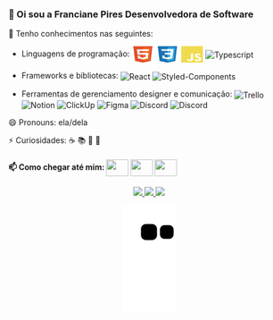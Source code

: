  <h3> 👋 Oi sou a Franciane Pires Desenvolvedora de Software </h3>

🌱 Tenho conhecimentos nas seguintes: 

   * Linguagens de programação: <img align="center" alt="HTML" height="30" width="40" src="https://raw.githubusercontent.com/devicons/devicon/master/icons/html5/html5-original.svg"> <img align="center" alt="CSS" height="30" width="40" src="https://raw.githubusercontent.com/devicons/devicon/master/icons/css3/css3-original.svg"> <img align="center" alt="JS" height="30" width="40" src="https://raw.githubusercontent.com/devicons/devicon/master/icons/javascript/javascript-plain.svg"> <img align="center" alt="Typescript" height="30" width="40" src="https://cdn.worldvectorlogo.com/logos/typescript-2.svg" /> 
   
   * Frameworks e bibliotecas: <img align="center" alt="React" height="30" width="40" src="https://cdn.worldvectorlogo.com/logos/react-2.svg" /> <img align="center" alt="Styled-Components" height="30" width="40" src="https://cdn.worldvectorlogo.com/logos/styled-components-1.svg" />

   * Ferramentas de gerenciamento designer e comunicação: <img align="center" alt="Trello" height="30" width="30" src="https://cdn.worldvectorlogo.com/logos/trello.svg" /> <img align="center" alt="Notion" height="30" width="40" src="https://cdn.worldvectorlogo.com/logos/notion-1-1.svg" />  <img align="center" alt="ClickUp" height="30" width="40" src="https://logos.prod-v1.vertice.one/cf2806f5-280c-55c0-8306-4ca61ef546f6.svg" /> <img align="center" alt="Figma" height="30" width="30" src="https://digitalagencynetwork.com/wp-content/uploads/2020/08/figma-remote-working-design-tool.png" /> <img align="center" alt="Discord" height="30" width="35" src="https://cdn.worldvectorlogo.com/logos/discord-6.svg" /> <img align="center" alt="Discord" height="30" width="35" src="https://cdn.worldvectorlogo.com/logos/netlify.svg" />
   
  

😄 Pronouns: ela/dela 

⚡ Curiosidades: 
☕ 📚 🧳 🎦

 
#### 📫 Como chegar até mim: <a align="center" margin="2px" href="https://contate.me/franppires" target="_blank"><img align="center" src="https://upload.wikimedia.org/wikipedia/commons/6/6b/WhatsApp.svg" height="30" width="40px" target="_blank"></a> <a align="center" margin="2px" href = "mailto:contatofranpires@gmail.com?subject=contato"><img align="center" src="https://cdn.worldvectorlogo.com/logos/gmail-icon-1.svg" height="30" width="40px" target="_blank"></a> <a align="center" margin="2px" href="https://www.linkedin.com/in/franciane-pires/" target="_blank"><img align="center" src="https://cdn.worldvectorlogo.com/logos/linkedin-icon-2.svg" height="30" width="40px" target="_blank"></a> 

<div align="center">
<a href="https://github.com/Franppires">
<img height="150em" src="https://github-readme-stats.vercel.app/api?username=Franppires&show_icons=true&theme=dracula&include_all_commits=true&count_private=true"/>
<img height="150em" src="https://github-readme-stats.vercel.app/api/top-langs/?username=Franppires&layout=compact&langs_count=7&theme=dracula"/>
<img height="150em" src="https://user-images.githubusercontent.com/104803568/205672995-9548e3f0-3399-4012-8f61-14dbec7d23d1.gif"/>

        
![Snake animation](https://github.com/Franppires/Franppires/blob/output/github-contribution-grid-snake.svg)

##  



<!--
**Franppires/Franppires** is a ✨ _special_ ✨ repository because its `README.md` (this file) appears on your GitHub profile.

Here are some ideas to get you started:

- 🔭 I’m currently working on ...
- 🌱 I’m currently learning ...
- 👯 I’m looking to collaborate on ...
- 🤔 I’m looking for help with ...
- 💬 Ask me about ...
- 📫 How to reach me: ...
- 😄 Pronouns: ...
- ⚡ Fun fact: ...


 <!--  
<h3> <img height="25" width="25" src="https://tihardcore.files.wordpress.com/2016/06/html-128.png?w=620"/> Linguagens:</h3>
<img align="center" alt="Fran-Js" height="30" width="40" src="https://raw.githubusercontent.com/devicons/devicon/master/icons/javascript/javascript-plain.svg">
<img align="center" alt="Fran-HTML" height="30" width="40" src="https://raw.githubusercontent.com/devicons/devicon/master/icons/html5/html5-original.svg">
<img align="center" alt="Fran-CSS" height="30" width="40" src="https://raw.githubusercontent.com/devicons/devicon/master/icons/css3/css3-original.svg">
<img align="center" alt="Fran-React" height="30" width="40" src="https://cdn.worldvectorlogo.com/logos/typescript-2.svg" />

##  
    
<h3> <img height="25" width="25" src="https://cdn-icons-png.flaticon.com/512/6410/6410223.png"/> Frameworks:</h3>
<img align="center" alt="Fran-React" height="30" width="40" src="https://cdn.worldvectorlogo.com/logos/react-2.svg" />
</div>

##  
  -->



